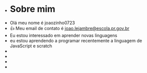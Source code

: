 - # Sobre mim
- Olá meu nome é joaozinho0723
- :+1: Meu email de contato é joao.lejambre@escola.pr.gov.br
- Eu estou interessado em aprender novas linguagens
- eu estou aprendendo a programar recentemente a linguagem de JavaScript e scratch
- 
-
-
-
